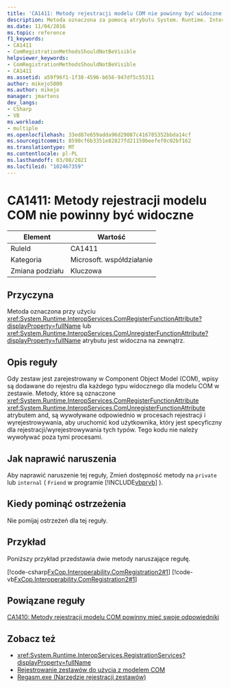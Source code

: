 ```yaml
---
title: 'CA1411: Metody rejestracji modelu COM nie powinny być widoczne'
description: Metoda oznaczona za pomocą atrybutu System. Runtime. InteropServices. ComRegisterFunctionAttribute lub system. Runtime. InteropServices. ComUnregisterFunctionAttribute jest widoczna na zewnątrz.
ms.date: 11/04/2016
ms.topic: reference
f1_keywords:
- CA1411
- ComRegistrationMethodsShouldNotBeVisible
helpviewer_keywords:
- ComRegistrationMethodsShouldNotBeVisible
- CA1411
ms.assetid: a59f96f1-1f38-4596-b656-947df5c55311
author: mikejo5000
ms.author: mikejo
manager: jmartens
dev_langs:
- CSharp
- VB
ms.workload:
- multiple
ms.openlocfilehash: 33ed87e659adda96d29087c416785352bbda14cf
ms.sourcegitcommit: 8590cf6b3351e82827fd21159beefef0c02bf162
ms.translationtype: MT
ms.contentlocale: pl-PL
ms.lasthandoff: 03/08/2021
ms.locfileid: "102467359"
---
```

# <a name="ca1411-com-registration-methods-should-not-be-visible"></a>CA1411: Metody rejestracji modelu COM nie powinny być widoczne

|Element|Wartość|
|-|-|
|RuleId|CA1411|
|Kategoria|Microsoft. współdziałanie|
|Zmiana podziału|Kluczowa|

## <a name="cause"></a>Przyczyna

Metoda oznaczona przy użyciu <xref:System.Runtime.InteropServices.ComRegisterFunctionAttribute?displayProperty=fullName> lub <xref:System.Runtime.InteropServices.ComUnregisterFunctionAttribute?displayProperty=fullName> atrybutu jest widoczna na zewnątrz.

## <a name="rule-description"></a>Opis reguły
Gdy zestaw jest zarejestrowany w Component Object Model (COM), wpisy są dodawane do rejestru dla każdego typu widocznego dla modelu COM w zestawie. Metody, które są oznaczone <xref:System.Runtime.InteropServices.ComRegisterFunctionAttribute> <xref:System.Runtime.InteropServices.ComUnregisterFunctionAttribute> atrybutem and, są wywoływane odpowiednio w procesach rejestracji i wyrejestrowywania, aby uruchomić kod użytkownika, który jest specyficzny dla rejestracji/wyrejestrowywania tych typów. Tego kodu nie należy wywoływać poza tymi procesami.

## <a name="how-to-fix-violations"></a>Jak naprawić naruszenia
Aby naprawić naruszenie tej reguły, Zmień dostępność metody na `private` lub `internal` ( `Friend` w programie [!INCLUDE[vbprvb](../code-quality/includes/vbprvb_md.md)] ).

## <a name="when-to-suppress-warnings"></a>Kiedy pominąć ostrzeżenia
Nie pomijaj ostrzeżeń dla tej reguły.

## <a name="example"></a>Przykład
Poniższy przykład przedstawia dwie metody naruszające regułę.

[!code-csharp[FxCop.Interoperability.ComRegistration2#1](../code-quality/codesnippet/CSharp/ca1411-com-registration-methods-should-not-be-visible_1.cs)]
[!code-vb[FxCop.Interoperability.ComRegistration2#1](../code-quality/codesnippet/VisualBasic/ca1411-com-registration-methods-should-not-be-visible_1.vb)]

## <a name="related-rules"></a>Powiązane reguły
[CA1410: Metody rejestracji modelu COM powinny mieć swoje odpowiedniki](../code-quality/ca1410.md)

## <a name="see-also"></a>Zobacz też

- <xref:System.Runtime.InteropServices.RegistrationServices?displayProperty=fullName>
- [Rejestrowanie zestawów do użycia z modelem COM](/dotnet/framework/interop/registering-assemblies-with-com)
- [Regasm.exe (Narzędzie rejestracji zestawów)](/dotnet/framework/tools/regasm-exe-assembly-registration-tool)
